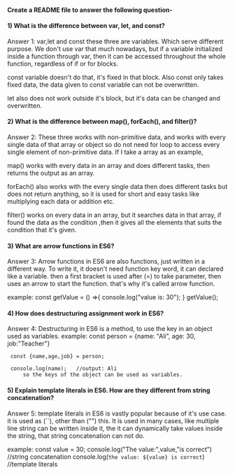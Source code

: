 
#### Create a README file to answer the following question-


#### 1) What is the difference between var, let, and const?

Answer 1: var,let and const these three are variables. Which serve different purpose. We don't use var that much nowadays, but if a variable initialized inside a function through var, then it can be accessed throughout the whole function, regardless of if or for blocks.

const variable doesn't do that, it's fixed in that block. Also const only takes fixed data, the data given to const variable can not be overwritten.

let also does not work outside it's block, but it's data can be changed and overwritten.


#### 2) What is the difference between map(), forEach(), and filter()? 

Answer 2: These three works with non-primitive data, and works with every single data of that array or object so do not need for loop to access every single element of non-primitive data.  If I take a array as an example,

 map() works with every data in an array and does different tasks, then returns the output as an array.

 forEach() also works with the every single data then does different tasks but does not return anything, so it is used for short and easy tasks like multiplying each data or addition etc.

 filter() works on every data in an array, but it searches data in that array, if found the data as the condition ,then it gives all the elements that suits the condition that it's given.


#### 3) What are arrow functions in ES6?
 
 Answer 3: Arrow functions in ES6 are also functions, just written in a different way. To write it, it doesn't need function key word, it can declared like a variable. then a first bracket is used after (=) to take parameter, then uses an arrow to start the function. that's why it's called arrow function.

 example: const getValue = () =>{
        console.log("value is: 30");
 }
 getValue();


#### 4) How does destructuring assignment work in ES6?

 Answer 4: Destructuring in ES6 is a method, to use the key in an object used as variables.
    example: const person = {name: "Ali", age: 30, job:"Teacher"}

     const {name,age,job} = person;

     console.log(name);   //output: Ali
         so the keys of the object can be used as variables.


#### 5) Explain template literals in ES6. How are they different from string concatenation?

 Answer 5: template literals in ES6 is vastly popular because of it's use case. it is used as (``), other than ("") this. 
 It is used in many cases, like multiple line string can be written inside it, the it can dynamically take values inside the string, that string concatenation can not do.

 example:
        const value = 30;
        console.log("The value:",value,"is correct")  //string concatenation
        console.log(`the value: ${value} is correct`) //template literals




